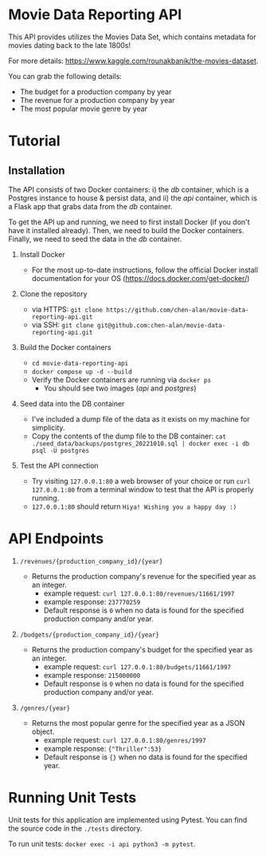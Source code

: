 # Movie Data Reporting API
This API provides utilizes the Movies Data Set, which contains metadata for movies dating back to the late 1800s! 

For more details: https://www.kaggle.com/rounakbanik/the-movies-dataset. 



You can grab the following details:

* The budget for a production company by year
* The revenue for a production company by year
* The most popular movie genre by year

# Tutorial
## Installation
The API consists of two Docker containers: i) the _db_ container, which is a Postgres instance to house & persist data, and ii) the _api_ container, which is a Flask app that grabs data from the _db_ container.

To get the API up and running, we need to first install Docker (if you don't have it installed already). Then, we need to build the Docker containers. Finally, we need to seed the data in the _db_ container.

1. Install Docker
    * For the most up-to-date instructions, follow the official Docker install documentation for your OS (https://docs.docker.com/get-docker/)

2. Clone the repository
    * via HTTPS: `git clone https://github.com/chen-alan/movie-data-reporting-api.git`
    * via SSH: `git clone git@github.com:chen-alan/movie-data-reporting-api.git`

3. Build the Docker containers
    * `cd movie-data-reporting-api`
    * `docker compose up -d --build` 
    * Verify the Docker containers are running via `docker ps`
        * You should see two images (_api_ and _postgres_)

4. Seed data into the DB container
    * I've included a dump file of the data as it exists on my machine for simplicity. 
    * Copy the contents of the dump file to the DB container: `cat ./seed_data/backups/postgres_20221010.sql | docker exec -i db psql -U postgres`

5. Test the API connection
    * Try visiting `127.0.0.1:80` a web browser of your choice or run `curl 127.0.0.1:80` from a terminal window to test that the API is properly running.
    * `127.0.0.1:80` should return `Hiya! Wishing you a happy day :)`

# API Endpoints

1. `/revenues/{production_company_id}/{year}`
    * Returns the production company's revenue for the specified year as an integer.
        * example request: `curl 127.0.0.1:80/revenues/11661/1997`
        * example response: `237770259`
        * Default response is `0` when no data is found for the specified production company and/or year.

2. `/budgets/{production_company_id}/{year}`
    * Returns the production company's budget for the specified year as an integer.
        * example request: `curl 127.0.0.1:80/budgets/11661/1997`
        * example response: `215000000`
        * Default response is `0` when no data is found for the specified production company and/or year.

3. `/genres/{year}`
    * Returns the most popular genre for the specified year as a JSON object.
        * example request: `curl 127.0.0.1:80/genres/1997`
        * example response: `{"Thriller":53}`
        * Default response is `{}` when no data is found for the specified year.

# Running Unit Tests
Unit tests for this application are implemented using Pytest. You can find the source code in the `./tests` directory.

To run unit tests: `docker exec -i api python3 -m pytest`.
